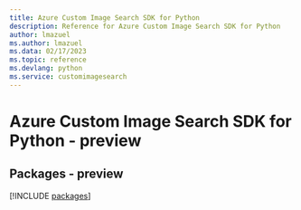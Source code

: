 ```yaml
---
title: Azure Custom Image Search SDK for Python
description: Reference for Azure Custom Image Search SDK for Python
author: lmazuel
ms.author: lmazuel
ms.data: 02/17/2023
ms.topic: reference
ms.devlang: python
ms.service: customimagesearch
---
```

# Azure Custom Image Search SDK for Python - preview
## Packages - preview
[!INCLUDE [packages](custom-image-search-index.md)]